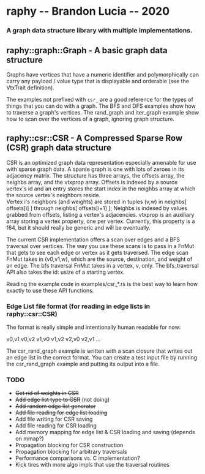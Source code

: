 # raphy -- Brandon Lucia -- 2020
### A graph data structure library with multiple implementations.

## raphy::graph::Graph - A basic graph data structure
Graphs have vertices that have a numeric identifier and polymorphically can
carry any payload / value type that is displayable and orderable (see the VtxTrait definition).

The examples not prefixed with `csr_` are a good reference for the types of
things that you can do with a graph.  The BFS and DFS examples show how to
traverse a graph's vertices.  The rand_graph and iter_graph example show how to
scan over the vertices of a graph, ignoring graph structure.

## raphy::csr::CSR - A Compressed Sparse Row (CSR) graph data structure
CSR is an optimized graph data representation especially amenable for use with
sparse graph data.  A sparse graph is one with lots of zeroes in its adjacency
matrix.  The structure has three arrays, the offsets array, the neighbs array,
and the vtxprop array.  Offsets is indexed by a source vertex's id and an entry stores the 
start index in the neighbs array at which the source vertex's neighbors reside.  
Vertex i's neighbors (and weights) are stored in tuples (v,w) in neighbs[ offsets[i] ] through neighbs[ offsets[i+1] ];
Neighbs is indexed by values grabbed from offsets, listing a vertex's adjacencies.
vtxprop is an auxiliary array storing a vertex property, one per vertex.  Currently,
this property is a f64, but it should really be generic and will be eventually.

The current CSR implementation offers a scan over edges and a BFS traversal
over vertices.  The way you use these scans is to pass in a FnMut that gets to
see each edge or vertex as it gets traversed.  The edge scan FnMut takes in
(v0,v1,w), which are the source, destination, and weight of an edge.  The bfs
traversal FnMut takes in a vertex, v, only.  The bfs_traversal API also takes
the id: usize of a starting vertex.

Reading the example code in examples/csr_*.rs
is the best way to learn how exactly to use these API functions.  

### Edge List file format (for reading in edge lists in raphy::csr::CSR)

The format is really simple and intentionally human readable for now:

v0,v1
v0,v2
v1,v0
v1,v2
v2,v0
v2,v1
...

The csr_rand_graph example is written with a scan closure that writes out an edge
list in the correct format.  You can create a test input file by running 
the csr_rand_graph example and putting its output into a file.


### TODO
* ~~Get rid of weights in CSR~~
* ~~Add edge list type to CSR~~ (not doing)
* ~~Add random edge list generator~~
* ~~Add file reading for edge list loading~~
* Add file writing for CSR saving 
* Add file reading for CSR loading 
* Add memory mapping for edge list & CSR loading and saving (depends on mmap?)
* Propagation blocking for CSR construction
* Propagation blocking for arbitrary traversals
* Performance comparisons vs. C implementation?
* Kick tires with more algo impls that use the traversal routines

